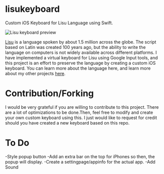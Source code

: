# lisukeyboard
Custom iOS Keyboard for Lisu Language using Swift.

![Lisu keyboard preview](https://cloud.githubusercontent.com/assets/6025663/21602318/fa66502c-d14f-11e6-80d4-f37ee73a672d.png)

[Lisu](https://en.wikipedia.org/wiki/Lisu_language) is a language spoken by about 1.5 million across the globe. The script based on Latin was created 100 years ago, but the ability to write the language on computers is not widely available across different platforms. I have implemented a virtual keyboard for Lisu using Google Input tools, and this project is an effort to preserve the language by creating a custom iOS keyboard. You can learn more about the language here, and learn more about my other projects [here](http://amosgwa.com).

# Contribution/Forking
I would be very grateful if you are willing to contribute to this project. There are a lot of optimizations to be done.Then, feel free to modify and create your own custom keyboard using this. I just would like to request for credit should you have created a new keyboard based on this repo.

# To Do
-Style popup button
-Add an extra bar on the top for iPhones so then, the popup will display.
-Create a settingpage/appinfo for the actual app.
-Add Sound

